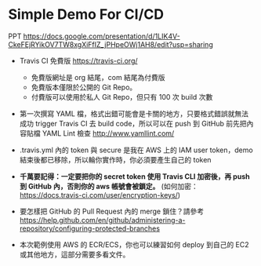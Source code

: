 # Simple Demo For CI/CD


PPT
https://docs.google.com/presentation/d/1LIK4V-CkeFEjRYikOV7TW8xgXiFfIZ_jPHpeOWj1AH8/edit?usp=sharing

* Travis CI 免費版 https://travis-ci.org/ 
    * 免費版網址是 org 結尾，com 結尾為付費版
    * 免費版本僅限於公開的 Git Repo。
    * 付費版可以使用於私人 Git Repo，但只有 100 次 build 次數

* 第一次撰寫 YAML 檔，格式出錯可能會是卡關的地方，只要格式錯誤就無法成功 trigger Travis CI 去 build code，所以可以在 push 到 GitHub 前先把內容貼檔 YAML Lint 檢查 http://www.yamllint.com/

* .travis.yml 內的 token 與 secure 是我在 AWS 上的 IAM user token，demo 結束後都已移除，所以輪你實作時，你必須要產生自己的 token 


* **千萬要記得：一定要把你的 secret token 使用 Travis CLI 加密後，再 push 到 GitHub 內，否則你的 aws 帳號會被鎖定。**
(如何加密：https://docs.travis-ci.com/user/encryption-keys/)

* 要怎樣把 GitHub 的 Pull Request 內的 merge 鎖住？請參考 https://help.github.com/en/github/administering-a-repository/configuring-protected-branches

* 本次範例使用 AWS 的 ECR/ECS，你也可以練習如何 deploy 到自己的 EC2 或其他地方，這部分需要多看文件。

